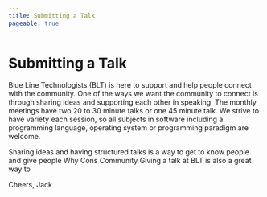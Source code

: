 ```yaml
---
title: Submitting a Talk
pageable: true
---
```


# Submitting a Talk

Blue Line Technologists (BLT) is here to support and help people connect with the community.  One of the ways we want the community to connect is through sharing ideas and supporting each other in speaking.  The monthly meetings have two 20 to 30 minute talks or one 45 minute talk.  We strive to have variety each session, so all subjects in software including a programming language, operating system or programming paradigm are welcome.

Sharing ideas and having structured talks is a way to get to know people and give people
Why
Cons
Community
Giving a talk at BLT is also a great way to

Cheers,
Jack
